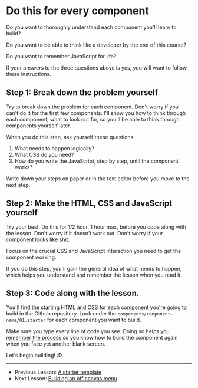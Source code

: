 # Do this for every component

Do you want to thoroughly understand each component you'll learn to build?

Do you want to be able to think like a developer by the end of this course?

Do you want to remember JavaScript for life?

If your answers to the three questions above is yes, you will want to follow these instructions.

## Step 1: Break down the problem yourself

Try to break down the problem for each component. Don't worry if you can't do it for the first few components. I'll show you how to think through each component, what to look out for, so you'll be able to think through components yourself later.

When you do this step, ask yourself these questions:

1. What needs to happen logically?
2. What CSS do you need?
3. How do you write the JavaScript, step by step, until the component works?

Write down your steps on paper or in the text editor before you move to the next step.

## Step 2: Make the HTML, CSS and JavaScript yourself

Try your best. Do this for 1/2 hour, 1 hour max, before you code along with the lesson. Don't worry if it doesn't work out. Don't worry if your component looks like shit.

Focus on the crucial CSS and JavaScript interaction you need to get the component working.

If you do this step, you'll gain the general idea of what needs to happen, which helps you understand and remember the lesson when you read it.

## Step 3: Code along with the lesson.

You'll find the starting HTML and CSS for each component you're going to build in the Github repository. Look under the `components/component-name/01.starter` for each component you want to build.

Make sure you type every line of code you see. Doing so helps you [remember the process](https://zellwk.com/blog/remember/) so you know how to build the component again when you face yet another blank screen.

Let's begin building! :D

---

- Previous Lesson: [A starter template](03.starter-template.md)
- Next Lesson: [Building an off canvas menu](04.building-off-canvas.md)
